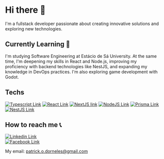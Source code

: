# Hi there 👋  
I'm a fullstack developer passionate about creating innovative solutions and exploring new technologies.

## Currently Learning 📕  
I'm studying Software Engineering at Estácio de Sá University. At the same time, I'm deepening my skills in React and Node.js, improving my proficiency with backend technologies like NestJS, and expanding my knowledge in DevOps practices. I'm also exploring game development with Godot.

## Techs  
[![Typescript Link](https://img.shields.io/badge/-Typescript-3179C7?style=for-the-badge&logo=Typescript&logoColor=white)](https://www.typescriptlang.org/)
[![React Link](https://img.shields.io/badge/-React-6BDBFA?style=for-the-badge&logo=React&logoColor=white)](https://reactjs.org/)
[![NextJS link](https://img.shields.io/badge/-NextJS-000000?style=for-the-badge&logo=Next.JS&logoColor=white)](https://nextjs.org/)
[![NodeJS Link](https://img.shields.io/badge/-NodeJS-339933?style=for-the-badge&logo=Node.JS&logoColor=white)](https://nodejs.org/en/)
[![Prisma Link](https://img.shields.io/badge/-Prisma-11354A?style=for-the-badge&logo=Prisma&logoColor=white)](https://www.prisma.io/)
[![NestJS Link](https://img.shields.io/badge/-NestJS-E3524D?style=for-the-badge&logo=NestJS&logoColor=white)](https://nestjs.com/)

## How to reach me 📞  
[![Linkedin Link](https://img.shields.io/badge/-Linkedin-1467C3?style=for-the-badge&logo=Linkedin&logoColor=white)](https://www.linkedin.com/public-profile/in/patrick-dorneles-922632162/)  
[![Facebook Link](https://img.shields.io/badge/-Facebook-1876F3?style=for-the-badge&logo=Facebook&logoColor=white)](https://www.facebook.com/people/Patrick-Dorneles/100072043064054/)  

My email: patrick.o.dorneles@gmail.com



<!--
**PatrickDorneles/PatrickDorneles** is a ✨ _special_ ✨ repository because its `README.md` (this file) appears on your GitHub profile.

Here are some ideas to get you started:

- 🔭 I’m currently working on ...
- 🌱 I’m currently learning ...
- 👯 I’m looking to collaborate on ...
- 🤔 I’m looking for help with ...
- 💬 Ask me about ...
- 📫 How to reach me: ...
- 😄 Pronouns: ...
- ⚡ Fun fact: ...
-->
